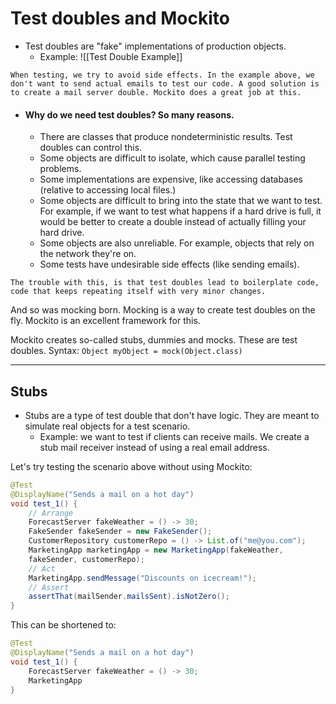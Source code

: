 # Test doubles and Mockito
- Test doubles are "fake" implementations of production objects.
	- Example:
	![[Test Double Example]]
``` ad-note
When testing, we try to avoid side effects. In the example above, we don't want to send actual emails to test our code. A good solution is to create a mail server double. Mockito does a great job at this.
```
- #### Why do we need test doubles? So many reasons.
	- There are classes that produce nondeterministic results. Test doubles can control this.
	- Some objects are difficult to isolate, which cause parallel testing problems.
	- Some implementations are expensive, like accessing databases (relative to accessing local files.)
	- Some objects are difficult to bring into the state that we want to test. For example, if we want to test what happens if a hard drive is full, it would be better to create a double instead of actually filling your hard drive.
	- Some objects are also unreliable. For example, objects that rely on the network they're on.
	- Some tests have undesirable side effects (like sending emails).

```ad-attention
The trouble with this, is that test doubles lead to boilerplate code, code that keeps repeating itself with very minor changes.
```

And so was mocking born. Mocking is a way to create test doubles on the fly. Mockito is an excellent framework for this.

Mockito creates so-called stubs, dummies and mocks. These are test doubles.
Syntax: `Object myObject = mock(Object.class)`

---
## Stubs
- Stubs are a type of test double that don't have logic. They are meant to simulate real objects for a test scenario. 
	- Example: we want to test if clients can receive mails. We create a stub mail receiver instead of using a real email address.

Let's try testing the scenario above without using Mockito:

```Java
@Test
@DisplayName("Sends a mail on a hot day")
void test_1() {
	// Arrange
	ForecastServer fakeWeather = () -> 30;
	FakeSender fakeSender = new FakeSender();
	CustomerRepository customerRepo = () -> List.of("me@you.com");
	MarketingApp marketingApp = new MarketingApp(fakeWeather, 
	fakeSender, customerRepo);
	// Act
	MarketingApp.sendMessage("Discounts on icecream!");
	// Assert
	assertThat(mailSender.mailsSent).isNotZero();
}
```

This can be shortened to:

```Java
@Test
@DisplayName("Sends a mail on a hot day")
void test_1() {
	ForecastServer fakeWeather = () -> 30;
	MarketingApp 
}

```